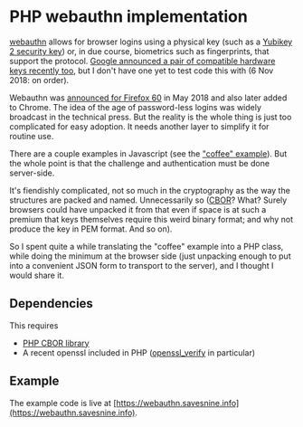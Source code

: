 # PHP webauthn implementation

[webauthn](https://www.w3.org/TR/webauthn/) allows for browser logins
using a physical key (such as a [Yubikey 2 security
key](https://www.yubico.com/product/security-key-by-yubico/)) or, in
due course, biometrics such as fingerprints, that support the
protocol. [Google announced a pair of compatible hardware keys recently
too](https://www.cnet.com/news/google-made-the-titan-key-to-toughen-up-your-online-security/),
but I don't have one yet to test code this with (6 Nov 2018: on order).

Webauthn was [announced for Firefox
60](https://blog.mozilla.org/blog/2018/05/09/firefox-gets-down-to-business-and-its-personal/)
in May 2018 and also later added to Chrome. The idea of the age of
password-less logins was widely broadcast in the technical press. But
the reality is the whole thing is just too complicated for easy
adoption. It needs another layer to simplify it for routine use.

There are a couple examples in Javascript (see the
["coffee" example](https://webauthn.bin.coffee/)). But the whole point is that the
challenge and authentication must be done server-side.

It's fiendishly complicated, not so much in the cryptography as the
way the structures are packed and named. Unnecessarily so
([CBOR](https://tools.ietf.org/html/rfc7049)? What? Surely browsers
could have unpacked it from that even if space is at such a premium
that keys themselves require this weird binary format; and why not
produce the key in PEM format. And so on).

So I spent quite a while translating the "coffee" example into a PHP
class, while doing the minimum at the browser side (just unpacking
enough to put into a convenient JSON form to transport to the server),
and I thought I would share it.

## Dependencies

This requires

* [PHP CBOR library](https://github.com/2tvenom/CBOREncode)
* A recent openssl included in PHP ([openssl_verify](http://php.net/manual/en/function.openssl-verify.php)
in particular)

## Example

The example code is live at [https://webauthn.savesnine.info](https://webauthn.savesnine.info).
